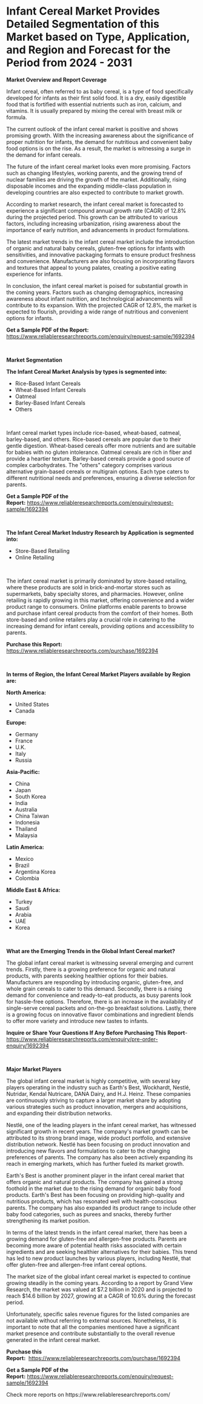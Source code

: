 <p><h1>Infant Cereal Market Provides Detailed Segmentation of this Market based on Type, Application, and Region and Forecast for the Period from 2024 - 2031</h1></p><p><strong>Market Overview and Report Coverage</strong></p>
<p><p>Infant cereal, often referred to as baby cereal, is a type of food specifically developed for infants as their first solid food. It is a dry, easily digestible food that is fortified with essential nutrients such as iron, calcium, and vitamins. It is usually prepared by mixing the cereal with breast milk or formula.</p><p>The current outlook of the infant cereal market is positive and shows promising growth. With the increasing awareness about the significance of proper nutrition for infants, the demand for nutritious and convenient baby food options is on the rise. As a result, the market is witnessing a surge in the demand for infant cereals.</p><p>The future of the infant cereal market looks even more promising. Factors such as changing lifestyles, working parents, and the growing trend of nuclear families are driving the growth of the market. Additionally, rising disposable incomes and the expanding middle-class population in developing countries are also expected to contribute to market growth.</p><p>According to market research, the infant cereal market is forecasted to experience a significant compound annual growth rate (CAGR) of 12.8% during the projected period. This growth can be attributed to various factors, including increasing urbanization, rising awareness about the importance of early nutrition, and advancements in product formulations.</p><p>The latest market trends in the infant cereal market include the introduction of organic and natural baby cereals, gluten-free options for infants with sensitivities, and innovative packaging formats to ensure product freshness and convenience. Manufacturers are also focusing on incorporating flavors and textures that appeal to young palates, creating a positive eating experience for infants.</p><p>In conclusion, the infant cereal market is poised for substantial growth in the coming years. Factors such as changing demographics, increasing awareness about infant nutrition, and technological advancements will contribute to its expansion. With the projected CAGR of 12.8%, the market is expected to flourish, providing a wide range of nutritious and convenient options for infants.</p></p>
<p><strong>Get a Sample PDF of the Report:</strong> <a href="https://www.reliableresearchreports.com/enquiry/request-sample/1692394">https://www.reliableresearchreports.com/enquiry/request-sample/1692394</a></p>
<p>&nbsp;</p>
<p><strong>Market Segmentation</strong></p>
<p><strong>The Infant Cereal Market Analysis by types is segmented into:</strong></p>
<p><ul><li>Rice-Based Infant Cereals</li><li>Wheat-Based Infant Cereals</li><li>Oatmeal</li><li>Barley-Based Infant Cereals</li><li>Others</li></ul></p>
<p>&nbsp;</p>
<p><p>Infant cereal market types include rice-based, wheat-based, oatmeal, barley-based, and others. Rice-based cereals are popular due to their gentle digestion. Wheat-based cereals offer more nutrients and are suitable for babies with no gluten intolerance. Oatmeal cereals are rich in fiber and provide a heartier texture. Barley-based cereals provide a good source of complex carbohydrates. The "others" category comprises various alternative grain-based cereals or multigrain options. Each type caters to different nutritional needs and preferences, ensuring a diverse selection for parents.</p></p>
<p><strong>Get a Sample PDF of the Report:</strong>&nbsp;<a href="https://www.reliableresearchreports.com/enquiry/request-sample/1692394">https://www.reliableresearchreports.com/enquiry/request-sample/1692394</a></p>
<p>&nbsp;</p>
<p><strong>The Infant Cereal Market Industry Research by Application is segmented into:</strong></p>
<p><ul><li>Store-Based Retailing</li><li>Online Retailing</li></ul></p>
<p>&nbsp;</p>
<p><p>The infant cereal market is primarily dominated by store-based retailing, where these products are sold in brick-and-mortar stores such as supermarkets, baby specialty stores, and pharmacies. However, online retailing is rapidly growing in this market, offering convenience and a wider product range to consumers. Online platforms enable parents to browse and purchase infant cereal products from the comfort of their homes. Both store-based and online retailers play a crucial role in catering to the increasing demand for infant cereals, providing options and accessibility to parents.</p></p>
<p><strong>Purchase this Report:</strong>&nbsp; <a href="https://www.reliableresearchreports.com/purchase/1692394">https://www.reliableresearchreports.com/purchase/1692394</a></p>
<p>&nbsp;</p>
<p><strong>In terms of Region, the Infant Cereal Market Players available by Region are:</strong></p>
<p>
    <p> <strong> North America: </strong>
        <ul>
            <li>United States</li>
            <li>Canada</li>
        </ul>
        </p> 
    <p> <strong> Europe: </strong>
        <ul>
            <li>Germany</li>
            <li>France</li>
            <li>U.K.</li>
            <li>Italy</li>
            <li>Russia</li>
        </ul>
        </p> 
    <p> <strong> Asia-Pacific: </strong>
        <ul>
            <li>China</li>
            <li>Japan</li>
            <li>South Korea</li>
            <li>India</li>
            <li>Australia</li>
            <li>China Taiwan</li>
            <li>Indonesia</li>
            <li>Thailand</li>
            <li>Malaysia</li>
        </ul>
        </p> 
    <p> <strong> Latin America: </strong>
        <ul>
            <li>Mexico</li>
            <li>Brazil</li>
            <li>Argentina Korea</li>
            <li>Colombia</li>
        </ul>
        </p> 
    <p> <strong> Middle East & Africa: </strong>
        <ul>
            <li>Turkey</li>
            <li>Saudi</li>
            <li>Arabia</li>
            <li>UAE</li>
            <li>Korea</li>
        </ul>
    </p>
    </p>
<p>&nbsp;</p>
<p><strong>What are the Emerging Trends in the Global Infant Cereal market?</strong></p>
<p><p>The global infant cereal market is witnessing several emerging and current trends. Firstly, there is a growing preference for organic and natural products, with parents seeking healthier options for their babies. Manufacturers are responding by introducing organic, gluten-free, and whole grain cereals to cater to this demand. Secondly, there is a rising demand for convenience and ready-to-eat products, as busy parents look for hassle-free options. Therefore, there is an increase in the availability of single-serve cereal packets and on-the-go breakfast solutions. Lastly, there is a growing focus on innovative flavor combinations and ingredient blends to offer more variety and introduce new tastes to infants.</p></p>
<p><strong>Inquire or Share Your Questions If Any Before Purchasing This Report</strong>- <a href="https://www.reliableresearchreports.com/enquiry/pre-order-enquiry/1692394">https://www.reliableresearchreports.com/enquiry/pre-order-enquiry/1692394</a></p>
<p>&nbsp;</p>
<p><strong>Major Market Players</strong></p>
<p><p>The global infant cereal market is highly competitive, with several key players operating in the industry such as Earth's Best, Wockhardt, Nestlé, Nutridar, Kendal Nutricare, DANA Dairy, and H.J. Heinz. These companies are continuously striving to capture a larger market share by adopting various strategies such as product innovation, mergers and acquisitions, and expanding their distribution networks.</p><p>Nestlé, one of the leading players in the infant cereal market, has witnessed significant growth in recent years. The company's market growth can be attributed to its strong brand image, wide product portfolio, and extensive distribution network. Nestlé has been focusing on product innovation and introducing new flavors and formulations to cater to the changing preferences of parents. The company has also been actively expanding its reach in emerging markets, which has further fueled its market growth.</p><p>Earth's Best is another prominent player in the infant cereal market that offers organic and natural products. The company has gained a strong foothold in the market due to the rising demand for organic baby food products. Earth's Best has been focusing on providing high-quality and nutritious products, which has resonated well with health-conscious parents. The company has also expanded its product range to include other baby food categories, such as purees and snacks, thereby further strengthening its market position.</p><p>In terms of the latest trends in the infant cereal market, there has been a growing demand for gluten-free and allergen-free products. Parents are becoming more aware of potential health risks associated with certain ingredients and are seeking healthier alternatives for their babies. This trend has led to new product launches by various players, including Nestlé, that offer gluten-free and allergen-free infant cereal options.</p><p>The market size of the global infant cereal market is expected to continue growing steadily in the coming years. According to a report by Grand View Research, the market was valued at $7.2 billion in 2020 and is projected to reach $14.6 billion by 2027, growing at a CAGR of 10.6% during the forecast period.</p><p>Unfortunately, specific sales revenue figures for the listed companies are not available without referring to external sources. Nonetheless, it is important to note that all the companies mentioned have a significant market presence and contribute substantially to the overall revenue generated in the infant cereal market.</p></p>
<p><strong>Purchase this Report:</strong>&nbsp;&nbsp;<a href="https://www.reliableresearchreports.com/purchase/1692394">https://www.reliableresearchreports.com/purchase/1692394</a></p>
<p></p>
<p><strong>Get a Sample PDF of the Report:</strong>&nbsp;<a href="https://www.reliableresearchreports.com/enquiry/request-sample/1692394">https://www.reliableresearchreports.com/enquiry/request-sample/1692394</a></p>
<p>Check more reports on https://www.reliableresearchreports.com/</p>